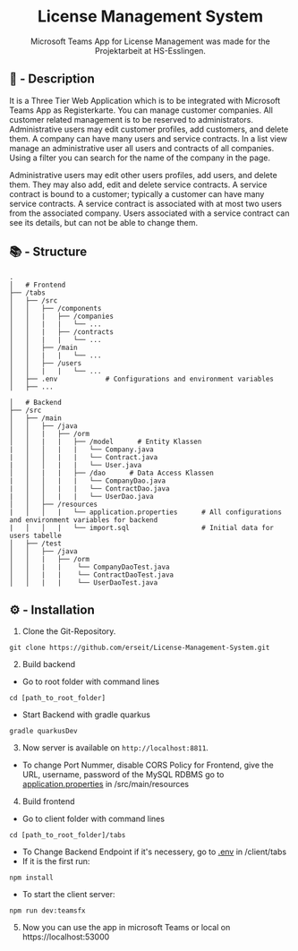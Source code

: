 <h1 align="center">License Management System</h1>

<p align="center">Microsoft Teams App for License Management was made for the Projektarbeit at HS-Esslingen.</p>

## 📌 - Description

It is a Three Tier Web Application which is to be integrated with Microsoft Teams App as Registerkarte. You can manage customer companies. All customer related management is to be reserved to administrators. Administrative users may edit customer profiles, add customers, and delete them. A company can have many users and service contracts. In a list view manage an administrative user all users and contracts of all companies. Using a filter you can search for the name of the company in the page. 

Administrative users may edit other users profiles, add users, and delete them. They may also add, edit and delete service contracts. A service contract is bound to a customer; typically a customer can have many service contracts. A service contract is associated with at most two users from the associated company. Users associated with a service contract can see its details, but can not be able to change them.

## 📚 - Structure

```
.
│   # Frontend
├── /tabs
│   ├── /src
│   │   ├── /components     
│   │   |   ├── /companies
│   │   |   |   └── ...
│   │   |   ├── /contracts
│   │   |   |   └── ...
│   │   ├── /main
│   │   |   |   └── ...
│   │   ├── /users
│   │   |   |   └── ...
│   ├── .env            # Configurations and environment variables
│   ├── ...

│   # Backend
├── /src
│   ├── /main
│   │   ├── /java
│   │   |   ├── /orm
│   │   |   |   ├── /model      # Entity Klassen
|   │   │   |   |   └── Company.java
|   │   │   |   |   └── Contract.java
|   │   │   |   |   └── User.java
│   │   |   |   ├── /dao      # Data Access Klassen
|   │   │   |   |   └── CompanyDao.java
|   │   │   |   |   └── ContractDao.java
|   │   │   |   |   └── UserDao.java
│   │   ├── /resources
|   │   │   |   └── application.properties      # All configurations and environment variables for backend
|   │   │   |   └── import.sql                  # Initial data for users tabelle
│   ├── /test
│   │   ├── /java
│   │   |   ├── /orm
│   │   |   |    └── CompanyDaoTest.java 
│   │   |   |    └── ContractDaoTest.java 
│   │   |   |    └── UserDaoTest.java 

```

## ⚙️ - Installation

1. Clone the Git-Repository.

```
git clone https://github.com/erseit/License-Management-System.git
```

2. Build backend

- Go to root folder with command lines
```
cd [path_to_root_folder]
```

- Start Backend with gradle quarkus
```
gradle quarkusDev
```

3. Now server is available on `http://localhost:8811`.

- To change Port Nummer, disable CORS Policy for Frontend, give the URL, username, password of the MySQL RDBMS go to [application.properties](https://github.com/erseit/License-Management-System/blob/main/src/main/resources/application.properties) in /src/main/resources

4. Build frontend

- Go to client folder with command lines
```
cd [path_to_root_folder]/tabs
```

- To Change Backend Endpoint if it's necessery, go to [.env](https://github.com/erseit/License-Management-System/blob/main/tabs/.env) in /client/tabs
- If it is the first run:
```
npm install
``````
- To start the client server:
```
npm run dev:teamsfx
``````

5. Now you can use the app in microsoft Teams or local on https://localhost:53000


